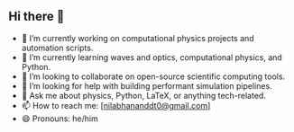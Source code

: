 ## Hi there 👋

- 🔭 I’m currently working on computational physics projects and automation scripts.
- 🌱 I’m currently learning waves and optics, computational physics, and Python.
- 👯 I’m looking to collaborate on open-source scientific computing tools.
- 🤔 I’m looking for help with building performant simulation pipelines.
- 💬 Ask me about physics, Python, LaTeX, or anything tech-related.
- 📫 How to reach me: [nilabhananddt0@gmail.com]
- 😄 Pronouns: he/him
